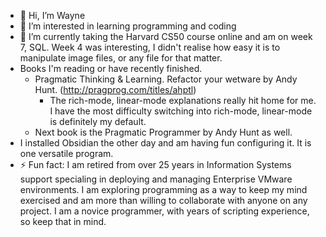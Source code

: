 - 👋 Hi, I’m Wayne
- 👀 I’m interested in learning programming and coding
- 🌱 I’m currently taking the Harvard CS50 course online and am on week 7, SQL. Week 4 was interesting, I didn't realise how easy it is to manipulate image files, or any file for that matter.
- Books I'm reading or have recently finished.
  - Pragmatic Thinking & Learning. Refactor your wetware by Andy Hunt. (http://pragprog.com/titles/ahptl)
    - The rich-mode, linear-mode explanations really hit home for me. I have the most difficulty switching into rich-mode, linear-mode is definitely my default.
  - Next book is the Pragmatic Programmer by Andy Hunt as well.
- I installed Obsidian the other day and am having fun configuring it. It is one versatile program. 
- ⚡ Fun fact: I am retired from over 25 years in Information Systems support specialing in deploying and managing Enterprise VMware environments. I am exploring programming as a way to keep my mind exercised and am more than willing to collaborate with anyone on any project. I am a novice programmer, with years of scripting experience, so keep that in mind.



<!---
WayneOak/WayneOak is a ✨ special ✨ repository because its `README.md` (this file) appears on your GitHub profile.
You can click the Preview link to take a look at your changes.
--->
